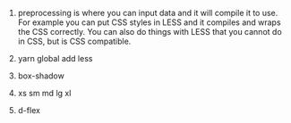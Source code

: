 1. preprocessing is where you can input data and it will compile it to use. For example you can put CSS styles in LESS and it compiles and wraps the CSS correctly. You can also do things with LESS that you cannot do in CSS, but is CSS compatible.

2. yarn global add less

3. box-shadow

4. xs sm md lg xl

5. d-flex